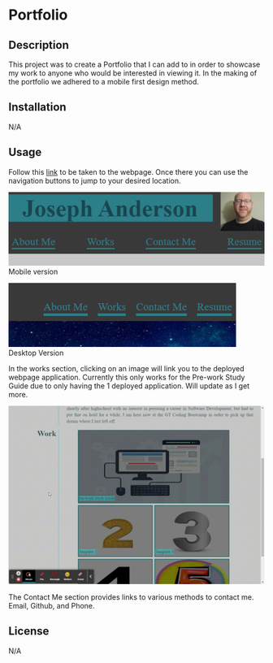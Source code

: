 # Portfolio
## Description
 
 This project was to create a Portfolio that I can add to in order to showcase my work to anyone who
 would be interested in viewing it. In the making of the portfolio we adhered to a mobile first design method.
## Installation

N/A


## Usage

Follow this [link](https://josephfanderson.github.io/Portfolio) to be taken to the webpage. Once there you can use the navigation buttons to jump to your desired location.

![Mobile Nav bar screenshot](./assets/images/MobileNav.png) 
Mobile version

![Desktop Navbar screenshot](./assets/images/DesktopNav.png)
Desktop Version<br>

In the works section, clicking on an image will link you to the deployed webpage application. Currently this only works for the Pre-work Study Guide due to only having the 1 deployed application. Will update as I get more. 

![Example of image link](./assets/images/imageLinkExample.gif)<br>

The Contact Me section provides links to various methods to contact me. Email, Github, and Phone.
## License

N/A
